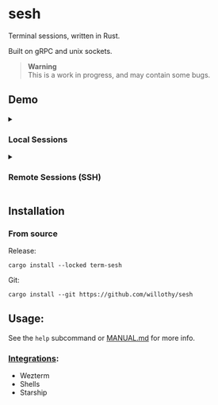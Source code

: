 # sesh

Terminal sessions, written in Rust.

Built on gRPC and unix sockets.

> **Warning**  
> This is a work in progress, and may contain some bugs.

## Demo

<details>
<summary><h3>Local Sessions</h3></summary>

https://user-images.githubusercontent.com/38540736/233859560-83852798-896b-4913-b990-1e33a0ae726a.mp4

</details>

<details>
<summary><h3>Remote Sessions (SSH)</h3></summary>

https://user-images.githubusercontent.com/38540736/233859593-26629392-e97b-4f26-8c2a-6ea5024ed79f.mp4

</details>

## Installation

### From source

Release:

`cargo install --locked term-sesh`

Git:

`cargo install --git https://github.com/willothy/sesh`

## Usage:

See the `help` subcommand or [MANUAL.md](https://github.com/willothy/sesh/blob/main/MANUAL.md) for more info.

### [Integrations](https://github.com/willothy/sesh/blob/main/integrations/):

- Wezterm
- Shells
- Starship
